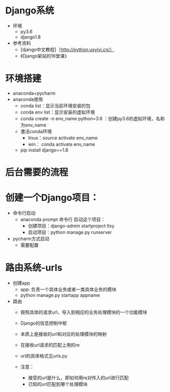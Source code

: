 # Django系统
- 环境
    - py3.6
    - django1.8
- 参考资料
    - [django中文教程]（http://python.usyiyi.cn/）
    - 《Django架站的16堂课》
# 环境搭建
- anaconda+pycharm
- anaconda使用
    - conda list：显示当前环境安装的包
    - conda env list：显示安装的虚拟环境
    - conda create -n env_name python=3.6 ：创建py3.6的虚拟环境，名称为env_name
    - 激活conda环境
        - linux：source activate env_name
        - win： conda activate env_name
    - pip install django==1.8
    

    
    
# 后台需要的流程

# 创建一个Django项目：
- 命令行启动
    - anaconda prompt 命令行 启动这个项目：
        - 创建项目：django-admin startproject tlxy
        - 启动项目：python manage.py runserver
- pycharm方式启动
    - 需要配置
# 路由系统-urls
- 创建app
    - app: 负责一个具体业务或者一类具体业务的模块
    - python manage.py startapp appname
- 路由
    - 按照具体的请求url，导入到相应的业务处理模块的一个功能模块
    - Django的信息控制中枢
    - 本质上是接收的url和对应的处理模块的映射
    - 在接收url请求的匹配上用的re
    - url的具体格式见urls.py
     
    - 注意：
        - 接受的url是什么，即如何用re对传入的url进行匹配
        - 已知的url匹配到哪个处理模块
    